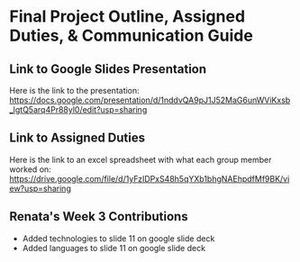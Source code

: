 # Final Project Outline, Assigned Duties, & Communication Guide

## Link to Google Slides Presentation
Here is the link to the presentation: https://docs.google.com/presentation/d/1nddvQA9pJ1J52MaG6unWViKxsb_lgtQ5arq4Pr88yl0/edit?usp=sharing 

## Link to Assigned Duties
Here is the link to an excel spreadsheet with what each group member worked on: https://drive.google.com/file/d/1yFzIDPxS48h5qYXb1bhgNAEhpdfMf9BK/view?usp=sharing

## Renata's Week 3 Contributions
- Added technologies to slide 11 on google slide deck
- Added languages to slide 11 on google slide deck
